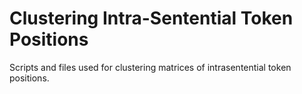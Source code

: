 # Clustering Intra-Sentential Token Positions

Scripts and files used for clustering matrices of intrasentential token positions.
